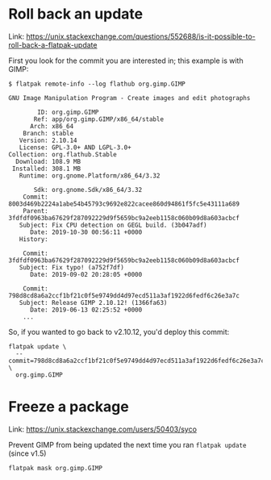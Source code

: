# Roll back an update

Link: https://unix.stackexchange.com/questions/552688/is-it-possible-to-roll-back-a-flatpak-update

First you look for the commit you are interested in; this example is with GIMP:

```
$ flatpak remote-info --log flathub org.gimp.GIMP

GNU Image Manipulation Program - Create images and edit photographs

        ID: org.gimp.GIMP
       Ref: app/org.gimp.GIMP/x86_64/stable
      Arch: x86_64
    Branch: stable
   Version: 2.10.14
   License: GPL-3.0+ AND LGPL-3.0+
Collection: org.flathub.Stable
  Download: 108.9 MB
 Installed: 308.1 MB
   Runtime: org.gnome.Platform/x86_64/3.32

       Sdk: org.gnome.Sdk/x86_64/3.32
    Commit: 8003d469b2224a1abe54b45793c9692e822cacee860d94861f5fc5e43111a689
    Parent: 3fdfdf0963ba67629f287092229d9f5659bc9a2eeb1158c060b09d8a603acbcf
   Subject: Fix CPU detection on GEGL build. (3b047adf)
      Date: 2019-10-30 00:56:11 +0000
   History: 

    Commit: 3fdfdf0963ba67629f287092229d9f5659bc9a2eeb1158c060b09d8a603acbcf
   Subject: Fix typo! (a752f7df)
      Date: 2019-09-02 20:28:05 +0000

    Commit: 798d8cd8a6a2ccf1bf21c0f5e9749dd4d97ecd511a3af1922d6fedf6c26e3a7c
   Subject: Release GIMP 2.10.12! (1366fa63)
      Date: 2019-06-13 02:25:52 +0000
    ...
```

So, if you wanted to go back to v2.10.12, you'd deploy this commit:

```
flatpak update \
  --commit=798d8cd8a6a2ccf1bf21c0f5e9749dd4d97ecd511a3af1922d6fedf6c26e3a7c \
  org.gimp.GIMP
```

# Freeze a package

Link: https://unix.stackexchange.com/users/50403/syco

Prevent GIMP from being updated the next time you ran `flatpak update` (since v1.5)

```bash
flatpak mask org.gimp.GIMP
```
